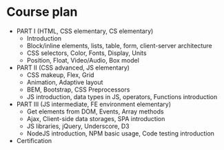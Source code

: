 <h1>Course plan</h1>

<ul>
<li>
PART I (HTML, CSS elementary, CS elementary)
<ul>
<li>
Introduction
</li>
<li>
Block/inline elements, lists, table, form, client-server architecture
</li>
<li>
CSS selectors, Color, Fonts, Display, Units
</li>
<li>
Position, Float, Video/Audio, Box model
</li>
</ul>
</li>
<li>
PART II (CSS advanced, JS elementary)
<ul>
<li>
CSS makeup, Flex, Grid
</li>
<li>
Animation, Adaptive layout
</li>
<li>
BEM, Bootstrap, CSS Preprocessors
</li>
<li>
JS introduction, data types in JS, operators, Functions introduction
</li>
</ul>
</li>
<li>
PART III (JS intermediate, FE environment elementary)
<ul>
<li>
Get elements from DOM, Events, Array methods
</li>
<li>
Ajax, Client-side data storages, SPA introduction
</li>
<li>
JS libraries, jQuery, Underscore, D3
</li>
<li>
NodeJS introduction, NPM basic usage, Code testing introduction
</li>
</ul>
</li>
<li>
Certification
</li>
</ul>